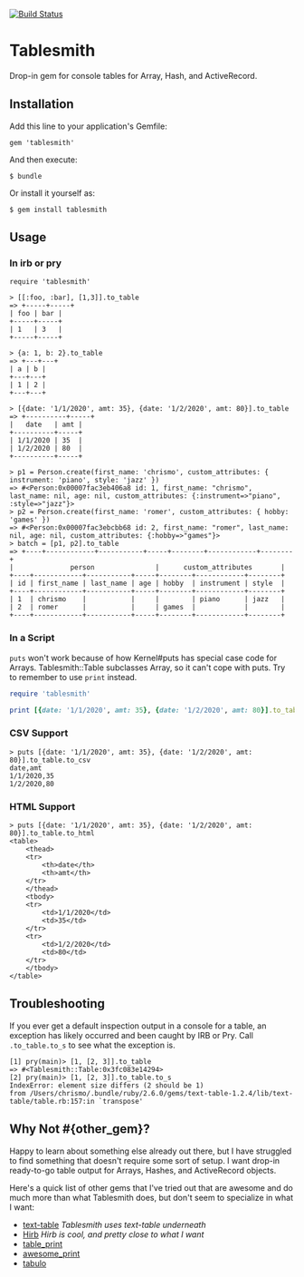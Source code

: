 [![Build Status](https://travis-ci.org/livingsocial/tablesmith.svg?branch=master)](https://travis-ci.org/livingsocial/tablesmith)

# Tablesmith

Drop-in gem for console tables for Array, Hash, and ActiveRecord.

## Installation

Add this line to your application's Gemfile:

    gem 'tablesmith'

And then execute:

    $ bundle

Or install it yourself as:

    $ gem install tablesmith

## Usage

### In irb or pry

```
require 'tablesmith'
           
> [[:foo, :bar], [1,3]].to_table                                                                                                                                                                                         
=> +-----+-----+
| foo | bar |
+-----+-----+
| 1   | 3   |
+-----+-----+

> {a: 1, b: 2}.to_table
=> +---+---+
| a | b |
+---+---+
| 1 | 2 |
+---+---+
   
> [{date: '1/1/2020', amt: 35}, {date: '1/2/2020', amt: 80}].to_table
=> +----------+-----+
|   date   | amt |
+----------+-----+
| 1/1/2020 | 35  |
| 1/2/2020 | 80  |
+----------+-----+
           
> p1 = Person.create(first_name: 'chrismo', custom_attributes: { instrument: 'piano', style: 'jazz' })    
=> #<Person:0x00007fac3eb406a8 id: 1, first_name: "chrismo", last_name: nil, age: nil, custom_attributes: {:instrument=>"piano", :style=>"jazz"}>
> p2 = Person.create(first_name: 'romer', custom_attributes: { hobby: 'games' })    
=> #<Person:0x00007fac3ebcbb68 id: 2, first_name: "romer", last_name: nil, age: nil, custom_attributes: {:hobby=>"games"}>
> batch = [p1, p2].to_table    
=> +----+------------+-----------+-----+--------+------------+--------+
|              person               |      custom_attributes       |
+----+------------+-----------+-----+--------+------------+--------+
| id | first_name | last_name | age | hobby  | instrument | style  |
+----+------------+-----------+-----+--------+------------+--------+
| 1  | chrismo    |           |     |        | piano      | jazz   |
| 2  | romer      |           |     | games  |            |        |
+----+------------+-----------+-----+--------+------------+--------+
```

### In a Script

`puts` won't work because of how Kernel#puts has special case code for Arrays.
Tablesmith::Table subclasses Array, so it can't cope with puts. Try to remember
to use `print` instead.

```ruby
require 'tablesmith'

print [{date: '1/1/2020', amt: 35}, {date: '1/2/2020', amt: 80}].to_table 
```

### CSV Support
``` 
> puts [{date: '1/1/2020', amt: 35}, {date: '1/2/2020', amt: 80}].to_table.to_csv
date,amt
1/1/2020,35
1/2/2020,80
```

### HTML Support
```
> puts [{date: '1/1/2020', amt: 35}, {date: '1/2/2020', amt: 80}].to_table.to_html
<table>
    <thead>
    <tr>
        <th>date</th>
        <th>amt</th>
    </tr>
    </thead>
    <tbody>
    <tr>
        <td>1/1/2020</td>
        <td>35</td>
    </tr>
    <tr>
        <td>1/2/2020</td>
        <td>80</td>
    </tr>
    </tbody>
</table>
```

## Troubleshooting

If you ever get a default inspection output in a console for a table, an
exception has likely occurred and been caught by IRB or Pry. Call
`.to_table.to_s` to see what the exception is.

```
[1] pry(main)> [1, [2, 3]].to_table
=> #<Tablesmith::Table:0x3fc083e14294>
[2] pry(main)> [1, [2, 3]].to_table.to_s
IndexError: element size differs (2 should be 1)
from /Users/chrismo/.bundle/ruby/2.6.0/gems/text-table-1.2.4/lib/text-table/table.rb:157:in `transpose'
```

## Why Not #{other_gem}?

Happy to learn about something else already out there, but I have struggled to
find something that doesn't require some sort of setup. I want drop-in
ready-to-go table output for Arrays, Hashes, and ActiveRecord objects.

Here's a quick list of other gems that I've tried out that are awesome and do
much more than what Tablesmith does, but don't seem to specialize in what I
want:

  - [text-table](https://github.com/aptinio/text-table) _Tablesmith uses text-table underneath_
  - [Hirb](https://github.com/cldwalker/hirb) _Hirb is cool, and pretty close to what I want_
  - [table_print](http://tableprintgem.com/)
  - [awesome_print](https://github.com/awesome-print/awesome_print)
  - [tabulo](https://github.com/matt-harvey/tabulo)
